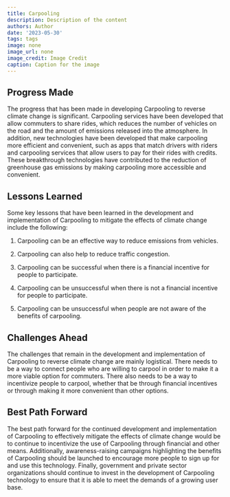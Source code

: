 ```yaml
---
title: Carpooling
description: Description of the content
authors: Author
date: '2023-05-30'
tags: tags
image: none
image_url: none
image_credit: Image Credit
caption: Caption for the image
---
```


## Progress Made

The progress that has been made in developing Carpooling to reverse climate change is significant. Carpooling services have been developed that allow commuters to share rides, which reduces the number of vehicles on the road and the amount of emissions released into the atmosphere. In addition, new technologies have been developed that make carpooling more efficient and convenient, such as apps that match drivers with riders and carpooling services that allow users to pay for their rides with credits. These breakthrough technologies have contributed to the reduction of greenhouse gas emissions by making carpooling more accessible and convenient.

## Lessons Learned

Some key lessons that have been learned in the development and implementation of Carpooling to mitigate the effects of climate change include the following:

1. Carpooling can be an effective way to reduce emissions from vehicles.

2. Carpooling can also help to reduce traffic congestion.

3. Carpooling can be successful when there is a financial incentive for people to participate.

4. Carpooling can be unsuccessful when there is not a financial incentive for people to participate.

5. Carpooling can be unsuccessful when people are not aware of the benefits of carpooling.

## Challenges Ahead

The challenges that remain in the development and implementation of Carpooling to reverse climate change are mainly logistical. There needs to be a way to connect people who are willing to carpool in order to make it a more viable option for commuters. There also needs to be a way to incentivize people to carpool, whether that be through financial incentives or through making it more convenient than other options.

## Best Path Forward

The best path forward for the continued development and implementation of Carpooling to effectively mitigate the effects of climate change would be to continue to incentivize the use of Carpooling through financial and other means. Additionally, awareness-raising campaigns highlighting the benefits of Carpooling should be launched to encourage more people to sign up for and use this technology. Finally, government and private sector organizations should continue to invest in the development of Carpooling technology to ensure that it is able to meet the demands of a growing user base.
